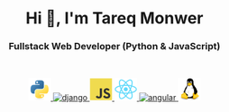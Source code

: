 <h1 align="center">Hi 👋, I'm Tareq Monwer</h1>
<h3 align="center">Fullstack Web Developer (Python & JavaScript)</h3>
<br>

<p align="center">
  <!-- python -->
  <a href="https://www.tareqmonwer.com/" target="_blank">
    <img src="https://raw.githubusercontent.com/devicons/devicon/master/icons/python/python-original.svg" alt="python" width="40" height="40"/> 
  </a>
  <!-- django -->
  <a href="https://www.tareqmonwer.com/" target="_blank">
    <img src="https://cdn.jsdelivr.net/gh/devicons/devicon/icons/django/django-plain.svg" alt="django" width="40" height="40"/>
  </a>
  <!-- javascript -->
  <a href="https://www.tareqmonwer.com/" target="_blank"> 
    <img src="https://raw.githubusercontent.com/devicons/devicon/master/icons/javascript/javascript-original.svg" alt="javascript" width="40" height="40"/>
  </a>
  <!-- react -->
  <a href="https://www.tareqmonwer.com/" target="_blank"> 
    <img src="https://raw.githubusercontent.com/devicons/devicon/master/icons/react/react-original.svg" alt="javascript" width="40" height="40"/>
  </a>
  <!-- angular -->
  <a href="">
    <img src="https://cdn.jsdelivr.net/gh/devicons/devicon/icons/angularjs/angularjs-original.svg" alt="angular" width="40" height="40" />
  </a>
  <!-- linux -->
  <a href="https://www.tareqmonwer.com/" target="_blank"> 
    <img src="https://raw.githubusercontent.com/devicons/devicon/master/icons/linux/linux-original.svg" alt="linux" width="40" height="40"/>
  </a>
</p>


